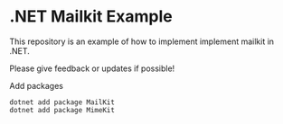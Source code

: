 # .NET Mailkit Example

This repository is an example of how to implement implement mailkit in .NET.

Please give feedback or updates if possible!

Add packages

```console
dotnet add package MailKit
dotnet add package MimeKit
```
